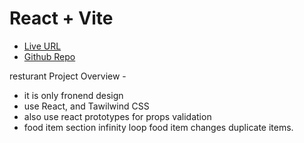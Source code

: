 # React + Vite



- [Live URL](https://restaurant-chi-seven.vercel.app/) 
- [Github Repo](https://github.com/Muktadirnayem66/restaurant) 


resturant Project Overview - 
- it is only fronend design 
- use React, and Tawilwind CSS
- also use react prototypes for props validation
- food item section infinity loop food item changes duplicate items.
